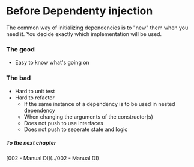 ﻿# Before Dependenty injection
The common way of initializing dependencies is to "new" them when you need it. 
You decide exactly which implementation will be used.

### The good
* Easy to know what's going on

### The bad
* Hard to unit test
* Hard to refactor
  * If the same instance of a dependency is to be used in nested dependency
  * When changing the arguments of the constructor(s)
  * Does not push to use interfaces
  * Does not push to seperate state and logic

##### To the next chapter
[002 - Manual DI](../002 - Manual DI)  